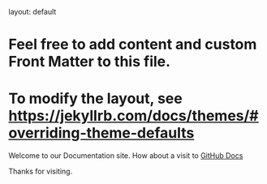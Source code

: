 layout: default
# Feel free to add content and custom Front Matter to this file.
# To modify the layout, see https://jekyllrb.com/docs/themes/#overriding-theme-defaults

Welcome to our Documentation site. How about a visit to [GitHub Docs](https://help.github.com/)

Thanks for visiting.
